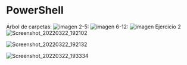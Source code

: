 # PowerShell
 Árbol de carpetas:
![imagen](https://user-images.githubusercontent.com/91744455/159037436-85d64217-e600-4eb1-a065-e5d993545aa6.png)
2-5:
![imagen](https://user-images.githubusercontent.com/91744455/159037926-3e3be562-4968-4513-86bb-8df3e9f700ce.png)
6-12:
![imagen](https://user-images.githubusercontent.com/91744455/159039211-2e8bc46c-a0d6-471e-b9b5-88e2abf8e7aa.png)
Ejercicio 2
![Screenshot_20220322_192102](https://user-images.githubusercontent.com/91744455/159551962-ade99a70-1701-41f7-908f-9407bb427fcf.png)

![Screenshot_20220322_192132](https://user-images.githubusercontent.com/91744455/159551973-18518e5f-2721-4862-93ab-77d36b0771bd.png)

![Screenshot_20220322_193334](https://user-images.githubusercontent.com/91744455/159551984-59699066-9c6f-467d-8481-b5370729a66c.png)
